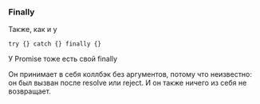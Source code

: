 ### Finally
Также, как и у
```
try {} catch {} finally {}
```
У Promise тоже есть свой finally

Он принимает в себя коллбэк без аргументов, потому что неизвестно:
он был вызван после resolve или reject. И он также ничего из себя не возвращает.
